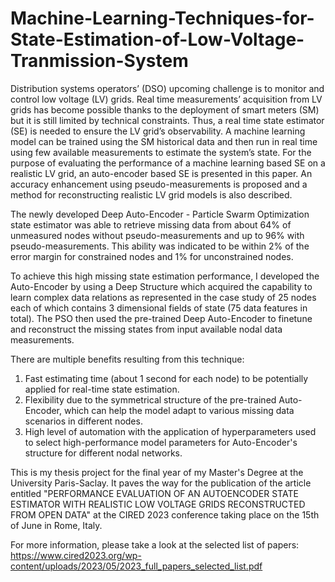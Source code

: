 # Machine-Learning-Techniques-for-State-Estimation-of-Low-Voltage-Tranmission-System

Distribution systems operators’ (DSO) upcoming challenge is to monitor and control low voltage (LV) grids. Real time measurements’ acquisition from LV grids has become possible thanks to the deployment of smart meters (SM) but it is still limited by technical constraints. Thus, a real time state estimator (SE) is needed to ensure the LV grid’s observability. A machine learning model can be trained using the SM historical data and then run in real time using few available measurements to estimate the system’s state. For the purpose of evaluating the performance of a machine learning based SE on a realistic LV grid, an auto-encoder based SE is presented in this paper. An accuracy enhancement using pseudo-measurements is proposed and a method for reconstructing realistic LV grid models is also described. 

The newly developed Deep Auto-Encoder - Particle Swarm Optimization state estimator was able to retrieve missing data from about 64% of unmeasured nodes without pseudo-measurements and up to 96% with pseudo-measurements. This ability was indicated to be within 2% of the error margin for constrained nodes and 1% for unconstrained nodes.

To achieve this high missing state estimation performance, I developed the Auto-Encoder by using a Deep Structure which acquired the capability to learn complex data relations as represented in the case study of 25 nodes each of which contains 3 dimensional fields of state (75 data features in total). The PSO then used the pre-trained Deep Auto-Encoder to finetune and reconstruct the missing states from input available nodal data measurements.

There are multiple benefits resulting from this technique:
1. Fast estimating time (about 1 second for each node) to be potentially applied for real-time state estimation.
2. Flexibility due to the symmetrical structure of the pre-trained Auto-Encoder, which can help the model adapt to various missing data scenarios in different nodes.
3. High level of automation with the application of hyperparameters used to select high-performance model parameters for Auto-Encoder's structure for different nodal networks.

This is my thesis project for the final year of my Master's Degree at the University Paris-Saclay. It paves the way for the publication of the article entitled "PERFORMANCE EVALUATION OF AN AUTOENCODER STATE ESTIMATOR WITH REALISTIC LOW VOLTAGE GRIDS RECONSTRUCTED FROM OPEN DATA" at the CIRED 2023 conference taking place on the 15th of June in Rome, Italy. 

For more information, please take a look at the selected list of papers: https://www.cired2023.org/wp-content/uploads/2023/05/2023_full_papers_selected_list.pdf 


